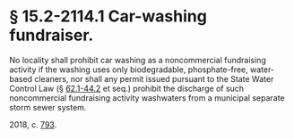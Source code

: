 # § 15.2-2114.1 Car-washing fundraiser.

<p>No locality shall prohibit car washing as a noncommercial fundraising activity if the washing uses only biodegradable, phosphate-free, water-based cleaners, nor shall any permit issued pursuant to the State Water Control Law (§ <a href='/vacode/62.1-44.2/'>62.1-44.2</a> et seq.) prohibit the discharge of such noncommercial fundraising activity washwaters from a municipal separate storm sewer system.</p><p>2018, c. <a href='http://lis.virginia.gov/cgi-bin/legp604.exe?181+ful+CHAP0793'>793</a>.</p>